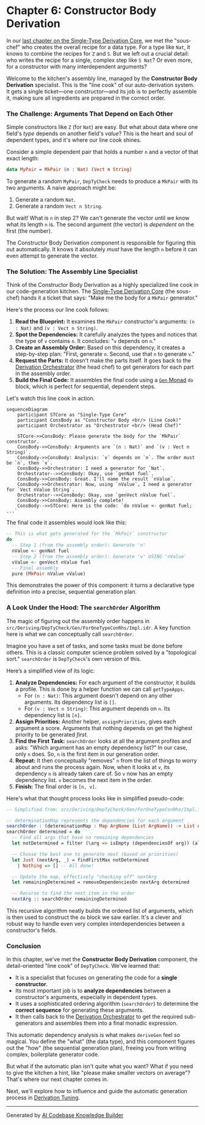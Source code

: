# Chapter 6: Constructor Body Derivation

In our [last chapter on the Single-Type Derivation Core](05_single_type_derivation_core_.md), we met the "sous-chef" who creates the overall recipe for a data type. For a type like `Nat`, it knows to combine the recipes for `Z` and `S`. But we left out a crucial detail: who writes the recipe for a single, complex step like `S Nat`? Or even more, for a constructor with many interdependent arguments?

Welcome to the kitchen's assembly line, managed by the **Constructor Body Derivation** specialist. This is the "line cook" of our auto-derivation system. It gets a single ticket—one constructor—and its job is to perfectly assemble it, making sure all ingredients are prepared in the correct order.

### The Challenge: Arguments That Depend on Each Other

Simple constructors like `Z` (for `Nat`) are easy. But what about data where one field's *type* depends on another field's *value*? This is the heart and soul of dependent types, and it's where our line cook shines.

Consider a simple dependent pair that holds a number `n` and a vector of that exact length:

```idris
data MyPair = MkPair (n : Nat) (Vect n String)
```

To generate a random `MyPair`, `DepTyCheck` needs to produce a `MkPair` with its two arguments. A naive approach might be:
1.  Generate a random `Nat`.
2.  Generate a random `Vect n String`.

But wait! What is `n` in step 2? We can't generate the vector until we know what its length `n` is. The second argument (the vector) is *dependent* on the first (the number).

The Constructor Body Derivation component is responsible for figuring this out automatically. It knows it absolutely *must* have the length `n` before it can even attempt to generate the vector.

### The Solution: The Assembly Line Specialist

Think of the Constructor Body Derivation as a highly specialized line cook in our code-generation kitchen. The [Single-Type Derivation Core](05_single_type_derivation_core_.md) (the sous-chef) hands it a ticket that says: "Make me the body for a `MkPair` generator."

Here's the process our line cook follows:
1.  **Read the Blueprint:** It examines the `MkPair` constructor's arguments: `(n : Nat)` and `(v : Vect n String)`.
2.  **Spot the Dependencies:** It carefully analyzes the types and notices that the type of `v` contains `n`. It concludes: "`v` depends on `n`."
3.  **Create an Assembly Order:** Based on this dependency, it creates a step-by-step plan: "First, generate `n`. Second, use that `n` to generate `v`."
4.  **Request the Parts:** It doesn't make the parts itself. It goes back to the [Derivation Orchestrator](04_derivation_orchestrator_.md) (the head chef) to get generators for each part in the assembly order.
5.  **Build the Final Code:** It assembles the final code using a [`Gen` Monad](02__gen__monad_.md) `do` block, which is perfect for sequential, dependent steps.

Let's watch this line cook in action.

```mermaid
sequenceDiagram
    participant STCore as "Single-Type Core"
    participant ConsBody as "Constructor Body <br/> (Line Cook)"
    participant Orchestrator as "Orchestrator <br/> (Head Chef)"

    STCore->>ConsBody: Please generate the body for the `MkPair` constructor.
    ConsBody->>ConsBody: Arguments are `(n : Nat)` and `(v : Vect n String)`.
    ConsBody->>ConsBody: Analysis: `v` depends on `n`. The order must be `n`, then `v`.
    ConsBody->>Orchestrator: I need a generator for `Nat`.
    Orchestrator-->>ConsBody: Okay, use `genNat fuel`.
    ConsBody->>ConsBody: Great. I'll name the result `nValue`.
    ConsBody->>Orchestrator: Now, using `nValue`, I need a generator for `Vect nValue String`.
    Orchestrator-->>ConsBody: Okay, use `genVect nValue fuel`.
    ConsBody->>ConsBody: Assembly complete!
    ConsBody-->>STCore: Here is the code: `do nValue <- genNat fuel; ...`
```

The final code it assembles would look like this:

```idris
-- This is what gets generated for the `MkPair` constructor
do
  -- Step 1 (from the assembly order): Generate 'n'
  nValue <- genNat fuel
  -- Step 2 (from the assembly order): Generate 'v' USING 'nValue'
  vValue <- genVect nValue fuel
  -- Final assembly
  pure (MkPair nValue vValue)
```
This demonstrates the power of this component: it turns a declarative type definition into a precise, sequential generation plan.

### A Look Under the Hood: The `searchOrder` Algorithm

The magic of figuring out the assembly order happens in `src/Deriving/DepTyCheck/Gen/ForOneTypeConRhs/Impl.idr`. A key function here is what we can conceptually call `searchOrder`.

Imagine you have a set of tasks, and some tasks must be done before others. This is a classic computer science problem solved by a "topological sort." `searchOrder` is `DepTyCheck`'s own version of this.

Here’s a simplified view of its logic:
1.  **Analyze Dependencies:** For each argument of the constructor, it builds a profile. This is done by a helper function we can call `getTypeApps`.
    *   For `(n : Nat)`: This argument doesn't depend on any other arguments. Its dependency list is `[]`.
    *   For `(v : Vect n String)`: This argument depends on `n`. Its dependency list is `[n]`.
2.  **Assign Priorities:** Another helper, `assignPriorities`, gives each argument a score. Arguments that nothing depends on get the highest priority to be generated *first*.
3.  **Find the First Task:** `searchOrder` looks at all the argument profiles and asks: "Which argument has an empty dependency list?" In our case, only `n` does. So, `n` is the first item in our generation order.
4.  **Repeat:** It then conceptually "removes" `n` from the list of things to worry about and runs the process again. Now, when it looks at `v`, its dependency `n` is already taken care of. So `v` now has an empty dependency list. `v` becomes the next item in the order.
5.  **Finish:** The final order is `[n, v]`.

Here's what that thought process looks like in simplified pseudo-code:

```idris
-- Simplified from: src/Deriving/DepTyCheck/Gen/ForOneTypeConRhs/Impl.idr

-- determinationMap represents the dependencies for each argument
searchOrder : (determinationMap : Map ArgName (List ArgName)) -> List ArgName
searchOrder determined = do
  -- Find all args that have no remaining dependencies
  let notDetermined = filter (\arg => isEmpty (dependenciesOf arg)) (allArgs determined)

  -- Choose the best one to generate next (based on priorities)
  let Just (nextArg, _) = findFirstMax notDetermined
    | Nothing => [] -- All done!

  -- Update the map, effectively "checking off" nextArg
  let remainingDetermined = removeDependenciesOn nextArg determined

  -- Recurse to find the next item in the order
  nextArg :: searchOrder remainingDetermined
```
This recursive algorithm neatly builds the ordered list of arguments, which is then used to construct the `do` block we saw earlier. It's a clever and robust way to handle even very complex interdependencies between a constructor's fields.

### Conclusion

In this chapter, we've met the **Constructor Body Derivation** component, the detail-oriented "line cook" of `DepTyCheck`. We've learned that:

*   It is a specialist that focuses on generating the code for a **single constructor**.
*   Its most important job is to **analyze dependencies** between a constructor's arguments, especially in dependent types.
*   It uses a sophisticated ordering algorithm (`searchOrder`) to determine the **correct sequence** for generating these arguments.
*   It then calls back to the [Derivation Orchestrator](04_derivation_orchestrator_.md) to get the required sub-generators and assembles them into a final monadic expression.

This automatic dependency analysis is what makes `deriveGen` feel so magical. You define the "what" (the data type), and this component figures out the "how" (the sequential generation plan), freeing you from writing complex, boilerplate generator code.

But what if the automatic plan isn't quite what you want? What if you need to give the kitchen a hint, like "please make smaller vectors on average"? That's where our next chapter comes in.

Next, we'll explore how to influence and guide the automatic generation process in [Derivation Tuning](07_derivation_tuning_.md).

---

Generated by [AI Codebase Knowledge Builder](https://github.com/The-Pocket/Tutorial-Codebase-Knowledge)
